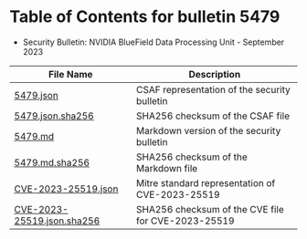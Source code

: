 # Table of Contents for bulletin 5479

 - Security Bulletin: NVIDIA BlueField Data Processing Unit - September 2023

| File Name | Description |
|-----------|-------------|
| [5479.json](5479.json) | CSAF representation of the security bulletin |
| [5479.json.sha256](5479.json.sha256) | SHA256 checksum of the CSAF file |
| [5479.md](5479.md) | Markdown version of the security bulletin |
| [5479.md.sha256](5479.md.sha256) | SHA256 checksum of the Markdown file |
| [CVE-2023-25519.json](CVE-2023-25519.json) | Mitre standard representation of CVE-2023-25519 |
| [CVE-2023-25519.json.sha256](CVE-2023-25519.json.sha256) | SHA256 checksum of the CVE file for CVE-2023-25519 |
